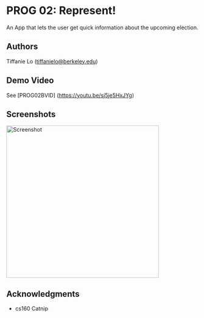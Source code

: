 # PROG 02: Represent!

An App that lets the user get quick information about the upcoming election.

## Authors

Tiffanie Lo ([tiffanielo@berkeley.edu](mailto:tiffanielo@berkeley.edu))

## Demo Video

See [PROG02BVID] (https://youtu.be/sj5je5HxJYg)

## Screenshots

<img src="screenshots/main.png" height="400" alt="Screenshot"/>

## Acknowledgments

* cs160 Catnip
